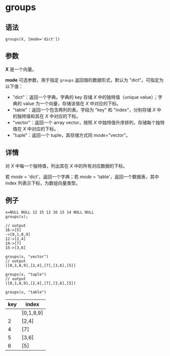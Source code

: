 # groups

## 语法

`groups(X, [mode='dict'])`

## 参数

**X** 是一个向量。

**mode** 可选参数，用于指定 `groups` 返回值的数据形式，默认为
"dict"。可指定为以下值：

* "dict"：返回一个字典。字典的 key 存储 *X* 中的独特值（unique
  value）；字典的 value 为一个向量，存储该值在 *X* 中对应的下标。
* "table"：返回一个包含两列的表。字段为 "key" 和 "index"，分别存储 *X*
  中的独特值和其在 *X* 中对应的下标。
* "vector"：返回一个 array vector，按照 *X*
  中独特值升序排列，存储每个独特值在 *X* 中对应的下标。
* "tuple"：返回一个 tuple，其存储方式同 *mode*="vector"。

## 详情

对 *X* 中每一个独特值，列出其在 *X* 中的所有对应数据的下标。

若 *mode* = 'dict'，返回一个字典；若 *mode* =
'table'，返回一个数据表，其中 index 列表示下标，为数组向量类型。

## 例子

```
x=NULL NULL 12 15 12 16 15 14 NULL NULL
groups(x);

// output
16->[5]
->[0,1,8,9]
12->[2,4]
14->[7]
15->[3,6]

groups(x, "vector")
// output
[[0,1,8,9],[2,4],[7],[3,6],[5]]

groups(x, "tuple")
// output
([0,1,8,9],[2,4],[7],[3,6],[5])

groups(x, "table")
```

| key | index |
| --- | --- |
|  | [0,1,8,9] |
| 2 | [2,4] |
| 4 | [7] |
| 5 | [3,6] |
| 6 | [5] |

